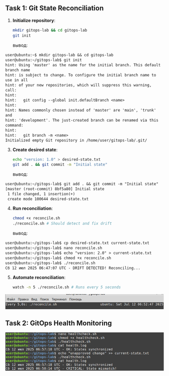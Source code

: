 ## **Task 1: Git State Reconciliation**

1. **Initialize repository**:

   ```bash
   mkdir gitops-lab && cd gitops-lab
   git init
   ```
   вывод:
   
```
user@ubuntu:~$ mkdir gitops-lab && cd gitops-lab
user@ubuntu:~/gitops-lab$ git init
hint: Using 'master' as the name for the initial branch. This default branch name
hint: is subject to change. To configure the initial branch name to use in all
hint: of your new repositories, which will suppress this warning, call:
hint: 
hint: 	git config --global init.defaultBranch <name>
hint: 
hint: Names commonly chosen instead of 'master' are 'main', 'trunk' and
hint: 'development'. The just-created branch can be renamed via this command:
hint: 
hint: 	git branch -m <name>
Initialized empty Git repository in /home/user/gitops-lab/.git/
```

3. **Create desired state**:

   ```bash
   echo "version: 1.0" > desired-state.txt
   git add . && git commit -m "Initial state"
   ```
   вывод:
   
```
user@ubuntu:~/gitops-lab$ git add . && git commit -m "Initial state"
[master (root-commit) 8bf5a80] Initial state
 1 file changed, 1 insertion(+)
 create mode 100644 desired-state.txt
```
4. **Run reconciliation**:

   ```bash
   chmod +x reconcile.sh
   ./reconcile.sh # Should detect and fix drift
   ```
   вывод:
   
```
user@ubuntu:~/gitops-lab$ cp desired-state.txt current-state.txt
user@ubuntu:~/gitops-lab$ nano reconcile.sh
user@ubuntu:~/gitops-lab$ echo "version: 2.0" > current-state.txt
user@ubuntu:~/gitops-lab$ chmod +x reconcile.sh
user@ubuntu:~/gitops-lab$ ./reconcile.sh
Сб 12 июл 2025 06:47:07 UTC - DRIFT DETECTED! Reconciling...
```

5. **Automate reconciliation**:

   ```bash
   watch -n 5 ./reconcile.sh # Runs every 5 seconds
   ```
![reconcile](/img/11.png)

## **Task 2: GitOps Health Monitoring**

![reconcile](/img/12.png)
